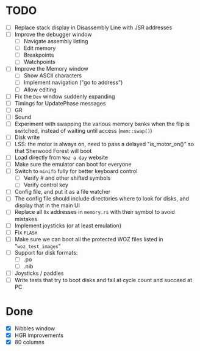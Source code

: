 # TODO

- [ ] Replace stack display in Disassembly Line with JSR addresses
- [ ] Improve the debugger window
    - [ ] Navigate assembly listing
    - [ ] Edit memory
    - [ ] Breakpoints
    - [ ] Watchpoints
- [ ] Improve the Memory window
    - [ ] Show ASCII characters
    - [ ] Implement navigation ("go to address")
    - [ ] Allow editing
- [ ] Fix the `Dev` window suddenly expanding
- [ ] Timings for UpdatePhase messages
- [ ] GR
- [ ] Sound
- [ ] Experiment with swapping the various memory banks when the flip is switched, instead of waiting until access
(`mem::swap()`)
- [ ] Disk write
- [ ] LSS: the motor is always on, need to pass a delayed "is_motor_on()" so that Sherwood Forest will boot
- [ ] Load directly from `Woz a day` website
- [ ] Make sure the emulator can boot for everyone
- [ ] Switch to `minifb` fully for better keyboard control
    - [ ] Verify # and other shifted symbols
    - [ ] Verify control key
- [ ] Config file, and put it as a file watcher
- [ ] The config file should include directories where to look for disks, and display that in the main UI
- [ ] Replace all `0x` addresses in `memory.rs` with their symbol to avoid mistakes
- [ ] Implement joysticks (or at least emulation)
- [ ] Fix `FLASH`
- [ ] Make sure we can boot all the protected WOZ files listed in "`woz_test_images`"
- [ ] Support for disk formats:
    - [ ] .po
    - [ ] .nib
- [ ] Joysticks / paddles
- [ ] Write tests that try to boot disks and fail at cycle count and succeed at PC

# Done

- [x] Nibbles window
- [x] HGR improvements
- [x] 80 columns
